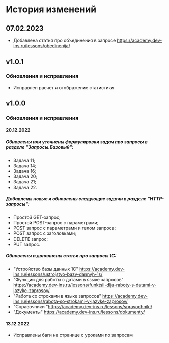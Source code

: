 # История изменений

## 07.02.2023
- Добавлена статья про объединения в запросе https://academy.dev-ins.ru/lessons/obedinenija/

## v1.0.1

### Обновления и исправления

- Исправлен расчет и отображение статистики

## v1.0.0

### Обновления и исправления
#### 20.12.2022 
##### Обновлены или уточнены формулировки задач про запросы в разделе "Запросы.Базовый": 
- Задача 11; 
- Задача 14; 
- Задача 16; 
- Задача 20; 
- Задача 21; 
- Задача 22. 

##### Добавлены новые и обновлены следующие задачи в разделе "HTTP-запросы": 
- Простой GET-запрос; 
- Простой POST-запрос с параметрами; 
- POST запрос с параметрами и телом запроса; 
- POST запрос с заголовками; 
- DELETE запрос;  
- PUT запрос.

#####  Обновлены и дополнены статьи про запросы 1С: 
- "Устройство базы данных 1С" https://academy.dev-ins.ru/lessons/ustrojstvo-bazy-dannyh-1s/
- "Функции для работы с датами в языке запросов" https://academy.dev-ins.ru/lessons/funktsii-dlja-raboty-s-datami-v-jazyke-zaprosov/
- "Работа со строками в языке запросов" https://academy.dev-ins.ru/lessons/rabota-so-strokami-v-jazyke-zaprosov/
- "Справочники "https://academy.dev-ins.ru/lessons/spravochniki/
- "Документы" https://academy.dev-ins.ru/lessons/dokumenty/

#### 13.12.2022 
- Исправлены баги на странице с уроками по запросам



